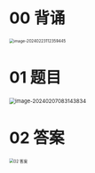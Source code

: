 # 00 背诵

<img src="https://cvp.oss-cn-shanghai.aliyuncs.com/picgo/202402231123637.png" alt="image-20240223112359445" style="zoom:50%;" />



# 01 题目

<img src="https://cvp.oss-cn-shanghai.aliyuncs.com/picgo/202402070831887.png" alt="image-20240207083143834" style="zoom: 67%;" />



# 02 答案

<img src="https://cvp.oss-cn-shanghai.aliyuncs.com/picgo/202402261655170.png" alt="02 答案" style="zoom:50%;" />

